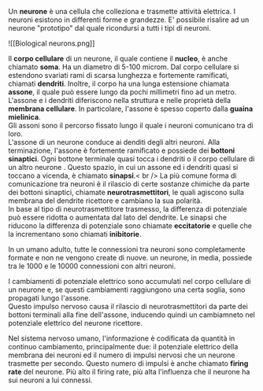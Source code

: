 Un **neurone** è una cellula che colleziona e trasmette attività elettrica. I neuroni esistono in differenti forme e grandezze. E' possibile risalire ad un neurone "prototipo" dal quale ricondursi a tutti i tipi di neuroni.

![[Biological neurons.png]]

Il **corpo cellulare** di un neurone, il quale contiene il **nucleo**, è anche chiamato **soma**. Ha un diametro di 5-100 microm. Dal corpo cellulare si estendono svariati rami di scarsa lunghezza e fortemente ramificati, chiamati **dendriti**. Inoltre, il corpo ha una lunga estensione chiamata **assone**, il quale può essere lungo da pochi millimetri fino ad un metro. 
L'assone e i dendriti diferiscono nella struttura e nelle proprietà della **membrana cellulare**. In particolare, l'assone è spesso coperto dalla **guaina mielinica**.<br />
Gli assoni sono il percorso fissato lungo il quale i neuroni comunicano tra di loro.<br />
L'assone di un neurone conduce ai denditi degli altri neuroni. Alla terminazione, l'assone è fortemente ramificato e possiede dei **bottoni sinaptici**. Ogni bottone terminale quasi tocca i dendriti o il corpo cellulare di un altro neurone . Questo spazio, in cui un assone ed i dendriti quasi si toccano a vicenda, è chiamato **sinapsi**.< br />
La più comune forma di comunicazione tra neuroni è il rilascio di certe sostanze chimiche da parte dei bottoni sinaptici, chiamate **neurotrasmettitori**, le quali agiscono sulla membrana del dendrite ricettore e cambiano la sua polarità.<br />
In base al tipo di neurotrasmettitore trasmesso, la differenza di potenziale può essere ridotta o aumentata dal lato del dendrite. Le sinapsi che riducono la differenza di potenziale sono chiamate **eccitatorie** e quelle che la incrementano sono chiamati **inibitorie**.

In un umano adulto, tutte le connessioni tra neuroni sono completamente formate e non ne vengono create di nuove. un neurone, in media, possiede tra le 1000 e le 10000 connessioni con altri neuroni.

I cambiamenti di potenziale elettrico sono accumulati nel corpo cellulare di un neurone e, se questi cambiamenti raggiungono una certa soglia, sono propagati lungo l'assone.<br />
Questo impulso nervoso causa il rilascio di neurotrasmettitori da parte dei bottoni terminali alla fine dell'assone, inducendo quindi un cambiamneto nel potenziale elettrico del neurone ricettore.

Nel sistema nervoso umano, l'informazione è codificata da quantità in continuo cambiamento, principalmente due: il potenziale elettrico della membrana dei neuroni ed il numero di impulsi nervosi che un neurone trasmette per secondo. Questo numero di impulsi è anche chiamato **firing rate** del neurone. Più alto il firing rate, più alta l'influenza che il neurone ha sui neuroni a lui connessi.
